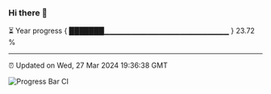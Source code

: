 ### Hi there 👋

⏳ Year progress { ███████▁▁▁▁▁▁▁▁▁▁▁▁▁▁▁▁▁▁▁▁▁▁▁ } 23.72 %

---

⏰ Updated on Wed, 27 Mar 2024 19:36:38 GMT

![Progress Bar CI](https://github.com/IshwaranRudhara/GIT-ACTION/workflows/Progress%20Bar%20CI/badge.svg)
